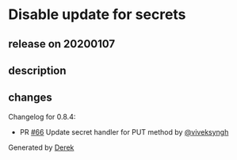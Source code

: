 # Disable update for secrets

## release on 20200107

## description

## changes

Changelog for 0.8.4:

* PR <a class="issue-link js-issue-link" data-error-text="Failed to load title" data-id="545444812" data-permission-text="Title is private" data-url="https://github.com/openfaas/faas-swarm/issues/66" data-hovercard-type="pull_request" data-hovercard-url="/openfaas/faas-swarm/pull/66/hovercard" href="https://github.com/openfaas/faas-swarm/pull/66">#66</a> Update secret handler for PUT method by <a class="user-mention notranslate" data-hovercard-type="user" data-hovercard-url="/users/viveksyngh/hovercard" data-octo-click="hovercard-link-click" data-octo-dimensions="link_type:self" href="https://github.com/viveksyngh">@viveksyngh</a>

Generated by <a href="https://github.com/alexellis/derek/">Derek</a>

